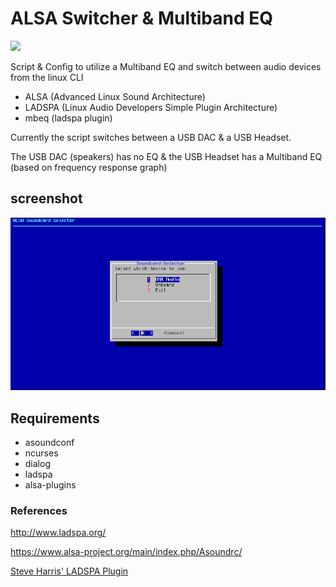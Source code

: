 # ALSA Switcher & Multiband EQ

![](https://img.shields.io/badge/license-MIT-blue.svg)

Script & Config to utilize a Multiband EQ and switch between audio devices from the linux CLI

* ALSA (Advanced Linux Sound Architecture)
* LADSPA (Linux Audio Developers Simple Plugin Architecture)
* mbeq (ladspa plugin)

Currently the script switches between a USB DAC & a USB Headset.

The USB DAC (speakers) has no EQ & the USB Headset has a Multiband EQ (based on frequency response graph)

## screenshot

![](https://raw.githubusercontent.com/equk/alsa-sw-eq/master/screenshot.png)

## Requirements

* asoundconf
* ncurses
* dialog
* ladspa
* alsa-plugins

### References

http://www.ladspa.org/

https://www.alsa-project.org/main/index.php/Asoundrc/

[Steve Harris' LADSPA Plugin](http://plugin.org.uk/ladspa-swh/docs/ladspa-swh.html)
